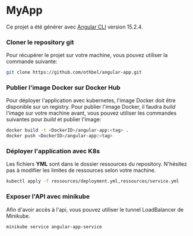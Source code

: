 # MyApp

Ce projet a été générer avec [Angular CLI](https://github.com/angular/angular-cli) version 15.2.4.

### Cloner le repository git
Pour récupérer le projet sur votre machine, vous pouvez utiliser la commande suivante:
```bash
git clone https://github.com/othbel/angular-app.git
```

### Publier l'image Docker sur Docker Hub
Pour déployer l'application avec kubernetes, l'image Docker doit être disponible sur un registry. Pour publier l'image Docker, il faudra *build* l'image sur votre machine avant, vous pouvez utiliser les commandes suivantes pour *build* et publier l'image:
```bash
docker build -t <DockerID>/angular-app:<tag> .
docker push <DockerID>/angular-app:<tag>
```

### Déployer l'application avec K8s
Les fichiers **YML** sont dans le dossier ressources du repository. N'hésitez pas à modifier les limites de ressources selon votre machine.

```bash
kubectl apply -f ressources/deployment.yml,ressources/service.yml
```

### Exposer l'API avec minikube
Afin d'avoir accès à l'api, vous pouvez utiliser le tunnel LoadBalancer de Minikube.
```bash
minikube service angular-app-service
```
